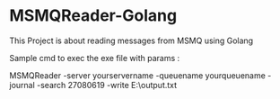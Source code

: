 # MSMQReader-Golang
This Project is about reading messages from MSMQ using Golang 

Sample cmd to exec the exe file with params :

MSMQReader -server yourservername -queuename yourqueuename -journal -search 27080619  -write E:\\output.txt 
